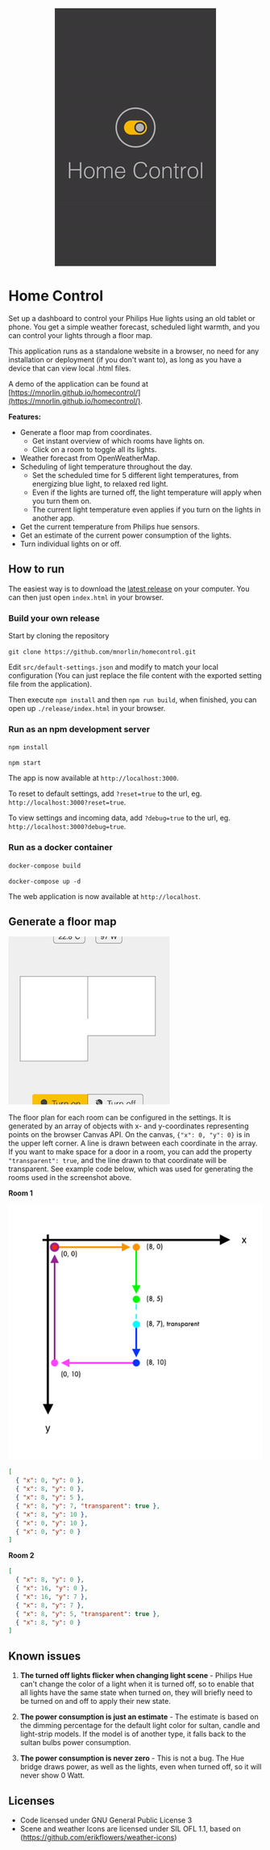 <div align="center"><img src="docs/demo.gif" /></div>

# Home Control

Set up a dashboard to control your Philips Hue lights using an old tablet or phone. You get a simple weather forecast, scheduled light warmth, and you can control your lights through a floor map.

This application runs as a standalone website in a browser, no need for any installation or deployment (if you don't want to), as long as you have a device that can view local .html files.

A demo of the application can be found at [https://mnorlin.github.io/homecontrol/](https://mnorlin.github.io/homecontrol/).

**Features:**

- Generate a floor map from coordinates.
  - Get instant overview of which rooms have lights on.
  - Click on a room to toggle all its lights.
- Weather forecast from OpenWeatherMap.
- Scheduling of light temperature throughout the day.
  - Set the scheduled time for 5 different light temperatures, from energizing blue light, to relaxed red light.
  - Even if the lights are turned off, the light temperature will apply when you turn them on.
  - The current light temperature even applies if you turn on the lights in another app.
- Get the current temperature from Philips hue sensors.
- Get an estimate of the current power consumption of the lights.
- Turn individual lights on or off.

## How to run

The easiest way is to download the [latest release](https://github.com/mnorlin/homecontrol/releases/latest) on your computer. You can then just open `index.html` in your browser.

### Build your own release

Start by cloning the repository

`git clone https://github.com/mnorlin/homecontrol.git`

Edit `src/default-settings.json` and modify to match your local configuration (You can just replace the file content with the exported setting file from the application).

Then execute `npm install` and then `npm run build`, when finished, you can open up `./release/index.html` in your browser.

### Run as an npm development server

`npm install`

`npm start`

The app is now available at `http://localhost:3000`.

To reset to default settings, add `?reset=true` to the url, eg. `http://localhost:3000?reset=true`.

To view settings and incoming data, add `?debug=true` to the url, eg. `http://localhost:3000?debug=true`.

### Run as a docker container

`docker-compose build`

`docker-compose up -d`

The web application is now available at `http://localhost`.

## Generate a floor map

![Floor plan](docs/floor-plan-example.png "Floor plan")

The floor plan for each room can be configured in the settings. It is generated by an array of objects with x- and y-coordinates representing points on the browser Canvas API. On the canvas, `{"x": 0, "y": 0}` is in the upper left corner.
A line is drawn between each coordinate in the array. If you want to make space for a door in a room, you can add the property `"transparent": true`, and the line drawn to that coordinate will be transparent. See example code below, which was used for generating the rooms used in the screenshot above.

**Room 1**

![Canvas room 1](docs/canvas.png "Canvas room 1")

```json
[
  { "x": 0, "y": 0 },
  { "x": 8, "y": 0 },
  { "x": 8, "y": 5 },
  { "x": 8, "y": 7, "transparent": true },
  { "x": 8, "y": 10 },
  { "x": 0, "y": 10 },
  { "x": 0, "y": 0 }
]
```

**Room 2**

```json
[
  { "x": 8, "y": 0 },
  { "x": 16, "y": 0 },
  { "x": 16, "y": 7 },
  { "x": 8, "y": 7 },
  { "x": 8, "y": 5, "transparent": true },
  { "x": 8, "y": 0 }
]
```

## Known issues

1. **The turned off lights flicker when changing light scene** - Philips Hue can't change the color of a light when it is turned off, so to enable that all lights have the same state when turned on, they will briefly need to be turned on and off to apply their new state.

2. **The power consumption is just an estimate** - The estimate is based on the dimming percentage for the default light color for sultan, candle and light-strip models. If the model is of another type, it falls back to the sultan bulbs power consumption.

3. **The power consumption is never zero** - This is not a bug. The Hue bridge draws power, as well as the lights, even when turned off, so it will never show 0 Watt.

## Licenses

- Code licensed under GNU General Public License 3
- Scene and weather Icons are licensed under SIL OFL 1.1, based on (https://github.com/erikflowers/weather-icons)
